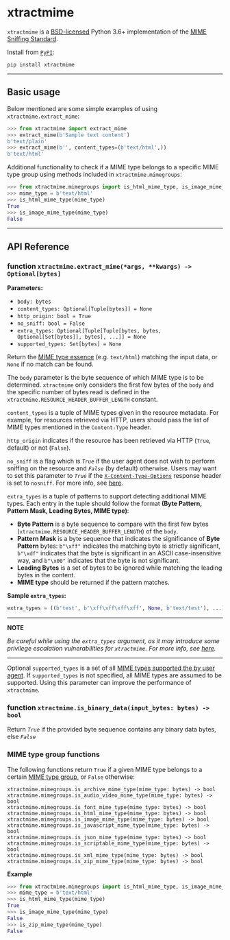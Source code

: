 # xtractmime

`xtractmime` is a [BSD-licensed](https://opensource.org/licenses/BSD-3-Clause)
Python 3.6+ implementation of the [MIME Sniffing
Standard](https://mimesniff.spec.whatwg.org/).

Install from [`PyPI`](https://pypi.python.org/pypi/xtractmime):

```
pip install xtractmime
```

---

## Basic usage

Below mentioned are some simple examples of using `xtractmime.extract_mime`:

```python
>>> from xtractmime import extract_mime
>>> extract_mime(b'Sample text content')
b'text/plain'
>>> extract_mime(b'', content_types=(b'text/html',))
b'text/html'
```

Additional functionality to check if a MIME type belongs to a specific MIME type group using 
methods included in `xtractmime.mimegroups`:

```python
>>> from xtractmime.mimegroups import is_html_mime_type, is_image_mime_type
>>> mime_type = b'text/html'
>>> is_html_mime_type(mime_type)
True
>>> is_image_mime_type(mime_type)
False
```

---

## API Reference

### function `xtractmime.extract_mime(*args, **kwargs) -> Optional[bytes]`
**Parameters:**

* `body: bytes`
* `content_types: Optional[Tuple[bytes]] = None`
* `http_origin: bool = True`
* `no_sniff: bool = False`
* `extra_types: Optional[Tuple[Tuple[bytes, bytes, Optional[Set[bytes]], bytes], ...]] = None`
* `supported_types: Set[bytes] = None`

Return the [MIME type essence](https://mimesniff.spec.whatwg.org/#mime-type-essence) (e.g. `text/html`) matching the input data, or 
`None` if no match can be found.

The `body` parameter is the byte sequence of which MIME type is to be determined. `xtractmime` only considers the first few
bytes of the `body` and the specific number of bytes read is defined in the `xtractmime.RESOURCE_HEADER_BUFFER_LENGTH` constant.

`content_types` is a tuple of MIME types given in the resource metadata. For example, for resources retrieved via HTTP, users should pass the list of MIME types mentioned in the `Content-Type` header.

`http_origin` indicates if the resource has been retrieved via HTTP (`True`, default) or not (`False`).

`no_sniff` is a flag which is *`True`* if the user agent does not wish to
perform sniffing on the resource and *`False`* (by default) otherwise. Users may want to set
this parameter to *`True`* if the [`X-Content-Type-Options`](https://developer.mozilla.org/en-US/docs/Web/HTTP/Headers/X-Content-Type-Options) response header is set to `nosniff`. For more info, see [here](https://mimesniff.spec.whatwg.org/#no-sniff-flag).

`extra_types` is a tuple of patterns to support detecting additional MIME types. Each entry in the tuple should follow the format
**(Byte Pattern, Pattern Mask, Leading Bytes, MIME type)**:

* **Byte Pattern** is a byte sequence to compare with the first few bytes (``xtractmime.RESOURCE_HEADER_BUFFER_LENGTH``) of the `body`.
* **Pattern Mask** is a byte sequence that indicates the significance of **Byte Pattern** bytes: `b"\xff"` indicates the matching byte is strictly significant, `b"\xdf"` indicates that the byte is significant in an ASCII case-insensitive way, and `b"\x00"` indicates that the byte is not significant.
* **Leading Bytes** is a set of bytes to be ignored while matching the leading bytes in the content.
* **MIME type** should be returned if the pattern matches.

**Sample `extra_types`:**
```python
extra_types = ((b'test', b'\xff\xff\xff\xff', None, b'text/test'), ...)
```

---
**NOTE**

*Be careful while using the `extra_types` argument, as it may introduce some privilege escalation vulnerabilities for `xtractmime`. For more info, see [here](https://mimesniff.spec.whatwg.org/#ref-for-mime-type%E2%91%A1%E2%91%A8).*

---

Optional `supported_types` is a set of all [MIME types supported the by user agent](https://mimesniff.spec.whatwg.org/#supported-by-the-user-agent). If `supported_types` is not
specified, all MIME types are assumed to be supported. Using this parameter can improve the performance of `xtractmime`.

### function `xtractmime.is_binary_data(input_bytes: bytes) -> bool`

Return *`True`* if the provided byte sequence contains any binary data bytes, else *`False`*
 
### MIME type group functions

The following functions return `True` if a given MIME type belongs to a certain 
[MIME type group](https://mimesniff.spec.whatwg.org/#mime-type-groups), or 
`False` otherwise:
```
xtractmime.mimegroups.is_archive_mime_type(mime_type: bytes) -> bool
xtractmime.mimegroups.is_audio_video_mime_type(mime_type: bytes) -> bool
xtractmime.mimegroups.is_font_mime_type(mime_type: bytes) -> bool
xtractmime.mimegroups.is_html_mime_type(mime_type: bytes) -> bool
xtractmime.mimegroups.is_image_mime_type(mime_type: bytes) -> bool
xtractmime.mimegroups.is_javascript_mime_type(mime_type: bytes) -> bool
xtractmime.mimegroups.is_json_mime_type(mime_type: bytes) -> bool
xtractmime.mimegroups.is_scriptable_mime_type(mime_type: bytes) -> bool
xtractmime.mimegroups.is_xml_mime_type(mime_type: bytes) -> bool
xtractmime.mimegroups.is_zip_mime_type(mime_type: bytes) -> bool
```
**Example**
```python
>>> from xtractmime.mimegroups import is_html_mime_type, is_image_mime_type, is_zip_mime_type
>>> mime_type = b'text/html'
>>> is_html_mime_type(mime_type)
True
>>> is_image_mime_type(mime_type)
False
>>> is_zip_mime_type(mime_type)
False
```
